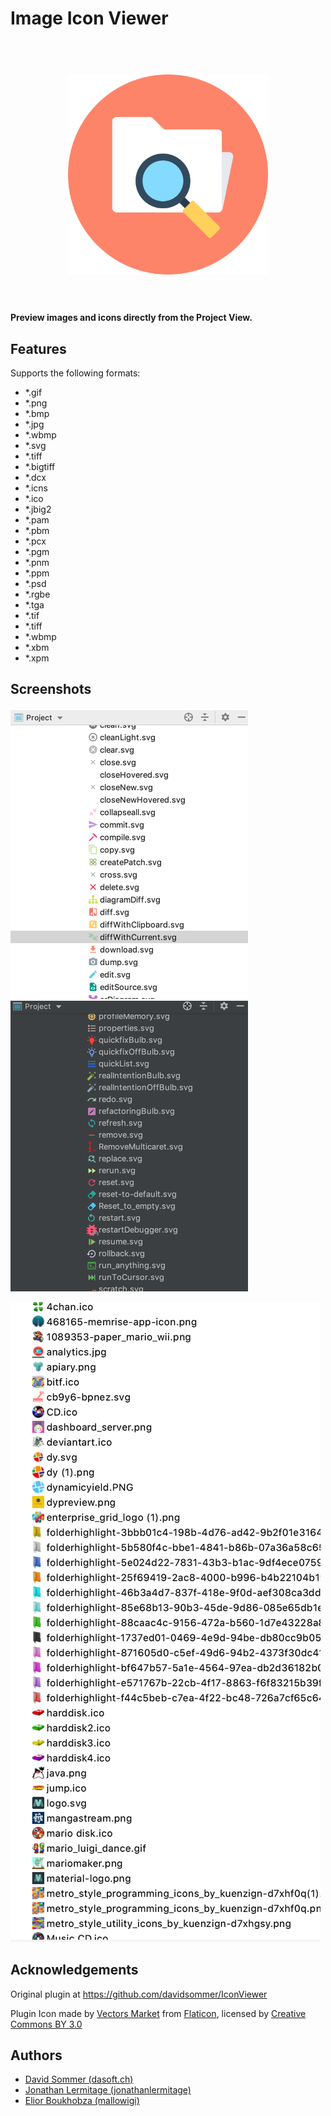 # Image Icon Viewer

<!-- markdownlint-disable MD033 -->
<h1 align="center">
  <br>
    <img src="src/main/resources/META-INF/pluginIcon.svg" alt="logo" width="320" height="320">
  <br>
  <br>
</h1>
<!-- markdownlint-enable MD033 -->

**Preview images and icons directly from the Project View.**

## Features

Supports the following formats:

- *.gif
- *.png
- *.bmp
- *.jpg
- *.wbmp
- *.svg
- *.tiff
- *.bigtiff
- *.dcx
- *.icns
- *.ico
- *.jbig2
- *.pam
- *.pbm
- *.pcx
- *.pgm
- *.pnm
- *.ppm
- *.psd
- *.rgbe
- *.tga
- *.tif
- *.tiff
- *.wbmp
- *.xbm
- *.xpm

## Screenshots

![light.png](img/light.png) ![darcula.png](img/darcula.png)

![example.png](img/example.png)

## Acknowledgements

Original plugin at <https://github.com/davidsommer/IconViewer>

Plugin Icon made by [Vectors Market](https://www.flaticon.com/authors/vectors-market)
from [Flaticon](http://www.flaticon.com), licensed
by [Creative Commons BY 3.0](http://creativecommons.org/licenses/by/3.0/)

## Authors

- [David Sommer (dasoft.ch)](https://github.com/davidsommer)
- [Jonathan Lermitage (jonathanlermitage)](https://github.com/jonathanlermitage)
- [Elior Boukhobza (mallowigi)](https://github.com/mallowigi)
